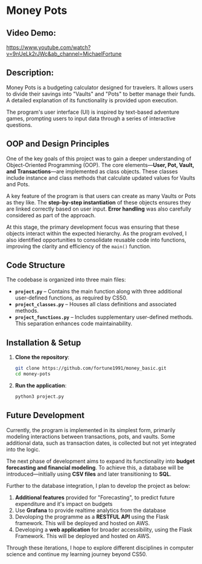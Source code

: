 # Money Pots  

## Video Demo:  
<https://www.youtube.com/watch?v=9nUeLk2rJWc&ab_channel=MichaelFortune>  

## Description:  
Money Pots is a budgeting calculator designed for travelers. It allows users to divide their savings into "Vaults" and "Pots" to better manage their funds. A detailed explanation of its functionality is provided upon execution.  

The program's user interface (UI) is inspired by text-based adventure games, prompting users to input data through a series of interactive questions.  

## OOP and Design Principles  
One of the key goals of this project was to gain a deeper understanding of Object-Oriented Programming (OOP). The core elements—**User, Pot, Vault, and Transactions**—are implemented as class objects. These classes include instance and class methods that calculate updated values for Vaults and Pots.  

A key feature of the program is that users can create as many Vaults or Pots as they like. The **step-by-step instantiation** of these objects ensures they are linked correctly based on user input. **Error handling** was also carefully considered as part of the approach.  

At this stage, the primary development focus was ensuring that these objects interact within the expected hierarchy. As the program evolved, I also identified opportunities to consolidate reusable code into functions, improving the clarity and efficiency of the `main()` function.  

## Code Structure  
The codebase is organized into three main files:  

- **`project.py`** – Contains the main function along with three additional user-defined functions, as required by CS50.  
- **`project_classes.py`** – Houses all class definitions and associated methods.  
- **`project_functions.py`** – Includes supplementary user-defined methods. This separation enhances code maintainability.

## Installation & Setup

1. **Clone the repository**:
   ```bash
   git clone https://github.com/fortune1991/money_basic.git
   cd money-pots

2. **Run the application**:
    ```bash
    python3 project.py

## Future Development  
Currently, the program is implemented in its simplest form, primarily modeling interactions between transactions, pots, and vaults. Some additional data, such as transaction dates, is collected but not yet integrated into the logic.  

The next phase of development aims to expand its functionality into **budget forecasting and financial modeling**. To achieve this, a database will be introduced—initially using **CSV files** and later transitioning to **SQL**.  

Further to the database integration, I plan to develop the project as below:  

1. **Additional features** provided for "Forecasting", to predict future expenditure and it's impact on budgets 
2. Use **Grafana** to provide realtime analytics from the database
3. Devoloping the programme as a **RESTFUL API** using the Flask framework. This will be deployed and hosted on AWS.
4. Developing a **web application** for broader accessibility, using the Flask Framework. This will be deployed and hosted on AWS.
 
Through these iterations, I hope to explore different disciplines in computer science and continue my learning journey beyond CS50.  



